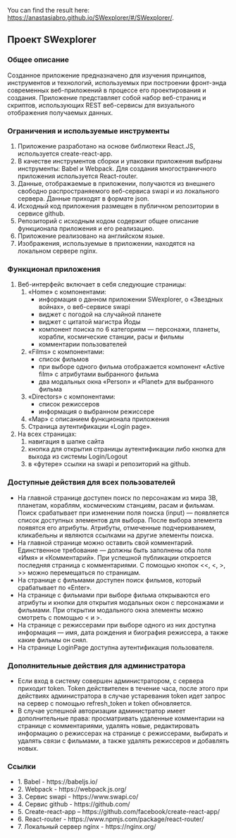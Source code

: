You can find the result here: https://anastasiabro.github.io/SWexplorer/#/SWexplorer/.

<h2>Проект SWexplorer</h2>
<h3>Общее описание</h3>
<p>Созданное приложение предназначено для изучения принципов, инструментов и технологий, используемых при построении фронт-энда современных веб-приложений в процессе его проектирования и создания. Приложение представляет собой набор веб-страниц и скриптов, использующих REST веб-сервисы для визуального отображения получаемых данных.</p>

<h3>Ограничения и используемые инструменты</h3>
<ol>
<li>Приложение разработано на основе библиотеки React.JS, используется create-react-app.</li>
<li>В качестве инструментов сборки и упаковки приложения выбраны инструменты: Babel и Webpack. Для создания многостраничного приложения используется React-router.</li>
<li>Данные, отображаемые в приложении, получаются из внешнего свободно распространяемого веб-сервиса swapi и из локального сервера. Данные приходят в формате json.</li>
<li>Исходный код приложения размещен в публичном репозитории в сервисе github.</li>
<li>Репозиторий с исходным кодом содержит общее описание функционала приложения и его реализацию.</li>
<li>Приложение реализовано на английском языке.</li>
<li>Изображения, используемые в приложении, находятся на локальном сервере nginx.</li>
</ol>

<h3>Функционал приложения</h3>
<ol>
<li>Веб-интерфейс включает в себя следующие страницы:
<ol>
<li>«Home» с компонентами:
<ul>
<li>информация о данном приложении SWexplorer, о «Звездных войнах», о веб-сервисе swapi</li>
<li>виджет с погодой на случайной планете</li>
<li>виджет с цитатой магистра Йоды</li>
<li>компонент поиска по 6 категориям — персонажи, планеты, корабли, космические станции, расы и фильмы</li>
<li>комментарии пользователей</li>
</ul></li>

<li>«Films» с компонентами:
<ul>
<li>список фильмов</li>
<li>при выборе одного фильма отображается компонент «Active film» с атрибутами выбранного фильма</li>
<li>два модальных окна «Person» и «Planet» для выбранного фильма</li>
</ul></li>

<li>«Directors» с компонентами:
<ul>
<li>список режиссеров</li>
<li>информация о выбранном режиссере</li>
</ul></li>

<li>«Map» с описанием функционала приложения</li>

<li>Страница аутентификации «Login page».</li></ol></li>


<li>На всех страницах:
<ol>
<li>навигация в шапке сайта</li>
<li>кнопка для открытия страницы аутентификации либо кнопка для выхода из системы Login/Logout</li>
<li>в «футере» ссылки на swapi и репозиторий на github.</li>
</ol>
</li>
</ol>

<h3>Доступные действия для всех пользователей</h3>
<ul>
<li>На главной странице доступен поиск по персонажам из мира ЗВ, планетам, кораблям, космическим станциям, расам и фильмам. Поиск срабатывает при изменении поля поиска (input) — появляется список доступных элементов для выбора. После выбора элемента появятся его атрибуты. Атрибуты, отмеченные подчеркиванием, кликабельны и являются ссылками на другие элементы поиска.</li>

<li>На главной странице можно оставить свой комментарий. Единственное требование — должны быть заполнены оба поля «Имя» и «Комментарий». При успешной публикации откроется последняя страница с комментариями. С помощью кнопок <<, <, >, >>  можно перемещаться по страницам.</li>

<li>На странице с фильмами доступен поиск фильмов, который срабатывает по «Enter».</li>

<li>На странице с фильмами при выборе фильма открываются его атрибуты и кнопки для открытия модальных окон с персонажами и фильмами. При открытии модального окна элементы можно смотреть с помощью < и >.</li>

<li>На странице с режиссерами при выборе одного из них доступна информация — имя, дата рождения и биография режиссера, а также какие фильмы он снял.</li>

<li>На странице LoginPage доступна аутентификация пользователя.</li>
</ul>

<h3>Дополнительные действия для администратора</h3>
<ul>
<li>Если вход в систему совершен администратором, с сервера приходит token. Token действителен в течение часа, после этого при действиях администратора в случае устаревания token идет запрос на сервер с помощью refresh_token и token обновляется.</li>

<li>В случае успешной авторизации администратор имеет дополнительные права: просматривать удаленные комментарии на странице с комментариями, удалять новые, редактировать информацию о режиссерах на странице с режиссерами, выбирать и удалять связи с фильмами, а также удалять режиссеров и добавлять новых.</li>
</ul>

<h3>Ссылки</h3>
<ul>
<li>1. Babel - https://babeljs.io/</li>
<li>2. Webpack - https://webpack.js.org/</li>
<li>3. Сервис swapi - https://www.swapi.co/</li>
<li>4. Сервис github - https://github.com/</li>
<li>5. Create-react-app – https://github.com/facebook/create-react-app/</li>
<li>6. React-router - https://www.npmjs.com/package/react-router/</li>
<li>7. Локальный сервер nginx - https://nginx.org/</li>
</ul>
